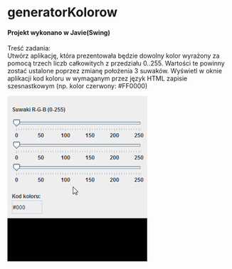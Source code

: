 # generatorKolorow
#### Projekt wykonano w Javie(Swing)

Treść zadania:  
Utwórz aplikację, która prezentowała będzie dowolny kolor wyrażony za pomocą trzech liczb całkowitych z przedziału 0..255. Wartości te powinny zostać ustalone poprzez zmianę położenia 3 suwaków. Wyświetl w oknie aplikacji kod koloru w wymaganym przez język HTML zapisie szesnastkowym (np. kolor czerwony: #FF0000)

![HowItWork](https://github.com/kkasztann/GeneratorKolorow/blob/master/howItWork.gif)
